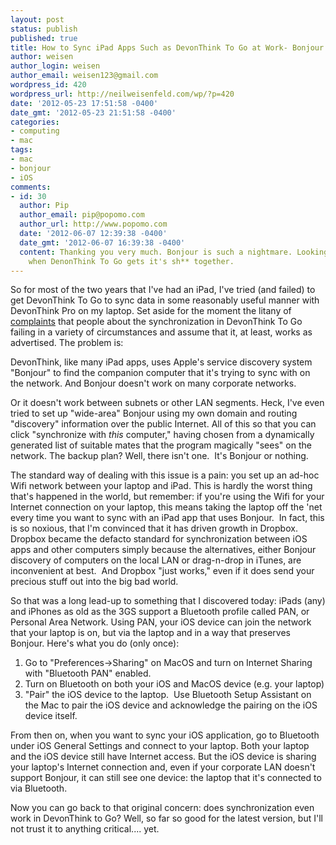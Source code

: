 ```yaml
---
layout: post
status: publish
published: true
title: How to Sync iPad Apps Such as DevonThink To Go at Work- Bonjour over Bluetooth PAN instead of Ad-Hoc Wi-Fi
author: weisen
author_login: weisen
author_email: weisen123@gmail.com
wordpress_id: 420
wordpress_url: http://neilweisenfeld.com/wp/?p=420
date: '2012-05-23 17:51:58 -0400'
date_gmt: '2012-05-23 21:51:58 -0400'
categories:
- computing
- mac
tags:
- mac
- bonjour
- iOS
comments:
- id: 30
  author: Pip
  author_email: pip@popomo.com
  author_url: http://www.popomo.com
  date: '2012-06-07 12:39:38 -0400'
  date_gmt: '2012-06-07 16:39:38 -0400'
  content: Thanking you very much. Bonjour is such a nightmare. Looking forward to
    when DenonThink To Go gets it's sh** together.
---
```

So for most of the two years that I've had an iPad, I've tried (and
failed) to get DevonThink To Go to sync data in some reasonably
useful manner with DevonThink Pro on my laptop. Set aside for the
moment the litany of [complaints][] that people about the synchronization
in DevonThink To Go failing in a variety of circumstances and assume
that it, at least, works as advertised.  The problem is:

DevonThink, like many iPad apps, uses Apple's service discovery
system "Bonjour" to find the companion computer that it's trying
to sync with on the network. And Bonjour doesn't work on many
corporate networks.

Or it doesn't work between subnets or other LAN
segments. Heck, I've even tried to set up "wide-area" Bonjour
using my own domain and routing "discovery" information over the
public Internet. All of this so that you can click "synchronize
with *this* computer," having chosen from a dynamically
generated list of suitable mates that the program magically "sees"
on the network. The backup plan? Well, there isn't one.
&nbsp;It's Bonjour or nothing.

The standard way of dealing with this issue
is a pain: you set up an ad-hoc Wifi network between your laptop
and iPad. This is hardly the worst thing that's happened in
the world, but remember: if you're using the Wifi for your Internet
connection on your laptop, this means taking the laptop off the
'net every time you want to sync with an iPad app that uses Bonjour.
&nbsp;In fact, this is so noxious, that I'm convinced that it has
driven growth in Dropbox. Dropbox became the defacto standard
for synchronization between iOS apps and other computers simply
because the alternatives, either Bonjour discovery of computers on
the local LAN or drag-n-drop in iTunes, are inconvenient at best.
&nbsp;And Dropbox "just works," even if it does send your precious
stuff out into the big bad world.

So that was a long lead-up to something that I discovered today:
iPads (any) and iPhones as old as the 3GS support a Bluetooth profile
called PAN, or Personal Area Network. Using PAN, your iOS device
can join the network that your laptop is on, but via the laptop and
in a way that preserves Bonjour. Here's what you do (only once):

1. Go to "Preferences->Sharing" on MacOS and turn on Internet Sharing
with "Bluetooth PAN" enabled.
2. Turn on Bluetooth on both your iOS and MacOS device (e.g. your laptop)
3. "Pair" the iOS device to the laptop. &nbsp;Use Bluetooth Setup
Assistant on the Mac to pair the iOS device and acknowledge the
pairing on the iOS device itself.

From then on, when you want to sync your iOS application, go to
Bluetooth under iOS General Settings and connect to your laptop.
Both your laptop and the iOS device still have Internet access. But
the iOS device is sharing your laptop's Internet connection and,
even if your corporate LAN doesn't support Bonjour, it can still
see one device: the laptop that it's connected to via Bluetooth.

Now you can go back to that original concern: does synchronization
even work in DevonThink to Go? Well, so far so good for the latest
version, but I'll not trust it to anything critical.... yet.

[complaints]: http://www.devontechnologies.com/search.html?dtsearch_term=sync&amp;dtsearch_realm=forum

